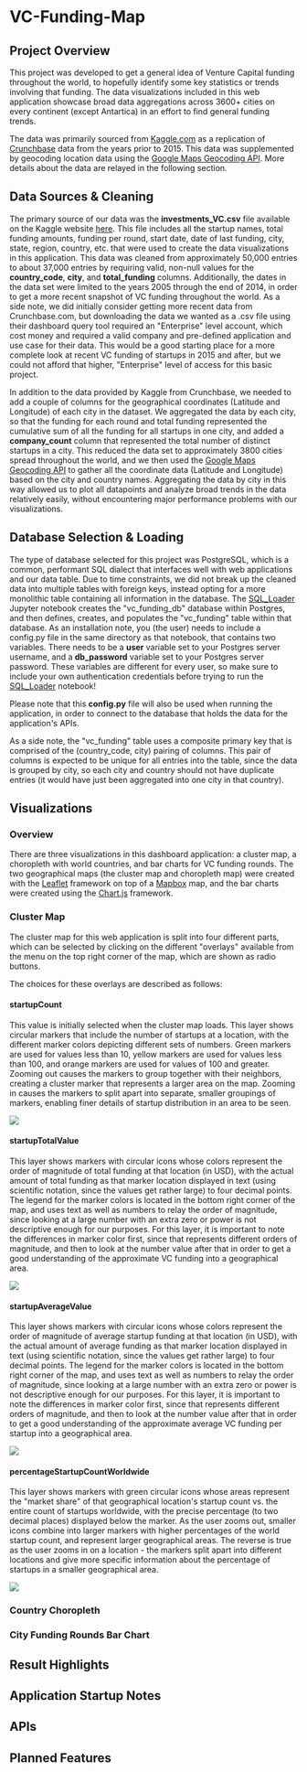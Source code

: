# VC-Funding-Map

## Project Overview
This project was developed to get a general idea of Venture Capital funding throughout the world, to hopefully identify some key statistics or trends involving that funding. The data visualizations included in this web application showcase broad data aggregations across 3600+ cities on every continent (except Antartica) in an effort to find general funding trends. 

The data was primarily sourced from [Kaggle.com](https://www.kaggle.com/) as a replication of [Crunchbase](https://www.crunchbase.com/) data from the years prior to 2015. This data was supplemented by geocoding location data using the [Google Maps Geocoding API](https://developers.google.com/maps/documentation/geocoding/start). More details about the data are relayed in the following section.

## Data Sources & Cleaning

The primary source of our data was the **investments_VC.csv** file available on the Kaggle website [here](https://www.kaggle.com/arindam235/startup-investments-crunchbase). This file includes all the startup names, total funding amounts, funding per round, start date, date of last funding, city, state, region, country, etc. that were used to create the data visualizations in this application. This data was cleaned from approximately 50,000 entries to about 37,000 entries by requiring valid, non-null values for the **country_code**, **city**, and **total_funding** columns. Additionally, the dates in the data set were limited to the years 2005 through the end of 2014, in order to get a more recent snapshot of VC funding throughout the world. As a side note, we did initially consider getting more recent data from Crunchbase.com, but downloading the data we wanted as a .csv file using their dashboard query tool required an "Enterprise" level account, which cost money and required a valid company and pre-defined application and use case for their data. This would be a good starting place for a more complete look at recent VC funding of startups in 2015 and after, but we could not afford that higher, "Enterprise" level of access for this basic project.

In addition to the data provided by Kaggle from Crunchbase, we needed to add a couple of columns for the geographical coordinates (Latitude and Longitude) of each city in the dataset. We aggregated the data by each city, so that the funding for each round and total funding represented the cumulative sum of all the funding for all startups in one city, and added a **company_count** column that represented the total number of distinct startups in a city. This reduced the data set to approximately 3800 cities spread throughout the world, and we then used the [Google Maps Geocoding API](https://developers.google.com/maps/documentation/geocoding/start) to gather all the coordinate data (Latitude and Longitude) based on the city and country names. Aggregating the data by city in this way allowed us to plot all datapoints and analyze broad trends in the data relatively easily, without encountering major performance problems with our visualizations.

## Database Selection & Loading

The type of database selected for this project was PostgreSQL, which is a common, performant SQL dialect that interfaces well with web applications and our data table. Due to time constraints, we did not break up the cleaned data into multiple tables with foreign keys, instead opting for a more monolithic table containing all information in the database. The [SQL_Loader](./SQL_Loader/Sql_Loader.ipynb) Jupyter notebook creates the "vc_funding_db" database within Postgres, and then defines, creates, and populates the "vc_funding" table within that database. As an installation note, you (the user) needs to include a config.py file in the same directory as that notebook, that contains two variables. There needs to be a **user** variable set to your Postgres server username, and a **db_password** variable set to your Postgres server password. These variables are different for every user, so make sure to include your own authentication credentials before trying to run the [SQL_Loader](./SQL_Loader/Sql_Loader.ipynb) notebook! 

Please note that this **config.py** file will also be used when running the application, in order to connect to the database that holds the data for the application's APIs.

As a side note, the "vc_funding" table uses a composite primary key that is comprised of the (country_code, city) pairing of columns. This pair of columns is expected to be unique for all entries into the table, since the data is grouped by city, so each city and country should not have duplicate entries (it would have just been aggregated into one city in that country).

## Visualizations

### Overview

There are three visualizations in this dashboard application: a cluster map, a choropleth with world countries, and bar charts for VC funding rounds. The two geographical maps (the cluster map and choropleth map) were created with the [Leaflet](https://leafletjs.com/) framework on top of a [Mapbox](https://www.mapbox.com/) map, and the bar charts were created using the [Chart.js](https://www.chartjs.org/) framework.

### Cluster Map

The cluster map for this web application is split into four different parts, which can be selected by clicking on the different "overlays" available from the menu on the top right corner of the map, which are shown as radio buttons.

The choices for these overlays are described as follows:

#### startupCount

This value is initially selected when the cluster map loads. This layer shows circular markers that include the number of startups at a location, with the different marker colors depicting different sets of numbers. Green markers are used for values less than 10, yellow markers are used for values less than 100, and orange markers are used for values of 100 and greater. Zooming out causes the markers to group together with their neighbors, creating a cluster marker that represents a larger area on the map. Zooming in causes the markers to split apart into separate, smaller groupings of markers, enabling finer details of startup distribution in an area to be seen.

<img src="./README Images/cluster_map_startup_count.JPG">

#### startupTotalValue

This layer shows markers with circular icons whose colors represent the order of magnitude of total funding at that location (in USD), with the actual amount of total funding as that marker location displayed in text (using scientific notation, since the values get rather large) to four decimal points. The legend for the marker colors is located in the bottom right corner of the map, and uses text as well as numbers to relay the order of magnitude, since looking at a large number with an extra zero or power is not descriptive enough for our purposes. For this layer, it is important to note the differences in marker color first, since that represents different orders of magnitude, and then to look at the number value after that in order to get a good understanding of the approximate VC funding into a geographical area.

<img src="./README Images/cluster_map_total_funding.JPG">

#### startupAverageValue

This layer shows markers with circular icons whose colors represent the order of magnitude of average startup funding at that location (in USD), with the actual amount of average funding as that marker location displayed in text (using scientific notation, since the values get rather large) to four decimal points. The legend for the marker colors is located in the bottom right corner of the map, and uses text as well as numbers to relay the order of magnitude, since looking at a large number with an extra zero or power is not descriptive enough for our purposes. For this layer, it is important to note the differences in marker color first, since that represents different orders of magnitude, and then to look at the number value after that in order to get a good understanding of the approximate average VC funding per startup into a geographical area.

<img src="./README Images/cluster_map_average_funding.JPG">

#### percentageStartupCountWorldwide

This layer shows markers with green circular icons whose areas represent the "market share" of that geographical location's startup count vs. the entire count of startups worldwide, with the precise percentage (to two decimal places) displayed below the marker. As the user zooms out, smaller icons combine into larger markers with higher percentages of the world startup count, and represent larger geographical areas. The reverse is true as the user zooms in on a location - the markers split apart into different locations and give more specific information about the percentage of startups in a smaller geographical area.

<img src="./README Images/cluster_map_market_share.JPG">

### Country Choropleth

### City Funding Rounds Bar Chart

## Result Highlights

## Application Startup Notes

## APIs

## Planned Features